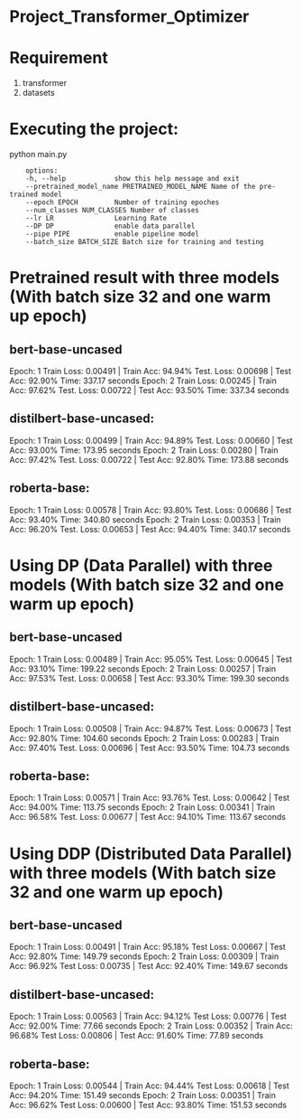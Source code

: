 # Project_Transformer_Optimizer

# Requirement

1. transformer
2. datasets

# Executing the project:

python main.py

        options:
        -h, --help            show this help message and exit
        --pretrained_model_name PRETRAINED_MODEL_NAME Name of the pre-trained model
        --epoch EPOCH         Number of training epoches
        --num_classes NUM_CLASSES Number of classes
        --lr LR               Learning Rate
        --DP DP               enable data parallel
        --pipe PIPE           enable pipeline model
        --batch_size BATCH_SIZE Batch size for training and testing

# Pretrained result with three models (With batch size 32 and one warm up epoch)
## bert-base-uncased
Epoch:  1
        Train Loss: 0.00491 | Train Acc: 94.94%
        Test. Loss: 0.00698 |  Test Acc: 92.90%
        Time: 337.17 seconds
Epoch:  2
        Train Loss: 0.00245 | Train Acc: 97.62%
        Test. Loss: 0.00722 |  Test Acc: 93.50%
        Time: 337.34 seconds

## distilbert-base-uncased:
Epoch:  1
        Train Loss: 0.00499 | Train Acc: 94.89%
        Test. Loss: 0.00660 |  Test Acc: 93.00%
        Time: 173.95 seconds
Epoch:  2
        Train Loss: 0.00280 | Train Acc: 97.42%
        Test. Loss: 0.00722 |  Test Acc: 92.80%
        Time: 173.88 seconds

## roberta-base:
Epoch:  1
        Train Loss: 0.00578 | Train Acc: 93.80%
        Test. Loss: 0.00686 |  Test Acc: 93.40%
        Time: 340.80 seconds
Epoch:  2
        Train Loss: 0.00353 | Train Acc: 96.20%
        Test. Loss: 0.00653 |  Test Acc: 94.40%
        Time: 340.17 seconds

# Using DP (Data Parallel) with three models (With batch size 32 and one warm up epoch)
## bert-base-uncased
Epoch:  1
        Train Loss: 0.00489 | Train Acc: 95.05%
        Test. Loss: 0.00645 |  Test Acc: 93.10%
        Time: 199.22 seconds
Epoch:  2
        Train Loss: 0.00257 | Train Acc: 97.53%
        Test. Loss: 0.00658 |  Test Acc: 93.30%
        Time: 199.30 seconds

## distilbert-base-uncased:
Epoch:  1
        Train Loss: 0.00508 | Train Acc: 94.87%
        Test. Loss: 0.00673 |  Test Acc: 92.80%
        Time: 104.60 seconds
Epoch:  2
        Train Loss: 0.00283 | Train Acc: 97.40%
        Test. Loss: 0.00696 |  Test Acc: 93.50%
        Time: 104.73 seconds


## roberta-base:
Epoch:  1
        Train Loss: 0.00571 | Train Acc: 93.76%
        Test. Loss: 0.00642 |  Test Acc: 94.00%
        Time: 113.75 seconds
Epoch:  2
        Train Loss: 0.00341 | Train Acc: 96.58%
        Test. Loss: 0.00677 |  Test Acc: 94.10%
        Time: 113.67 seconds
        
# Using DDP (Distributed Data Parallel) with three models (With batch size 32 and one warm up epoch)
## bert-base-uncased
Epoch:  1
        Train Loss: 0.00491 | Train Acc: 95.18%
        Test Loss: 0.00667 | Test Acc: 92.80%
        Time: 149.79 seconds
Epoch:  2
        Train Loss: 0.00309 | Train Acc: 96.92%
        Test Loss: 0.00735 | Test Acc: 92.40%
        Time: 149.67 seconds

## distilbert-base-uncased:
Epoch:  1
        Train Loss: 0.00563 | Train Acc: 94.12%
        Test Loss: 0.00776 | Test Acc: 92.00%
        Time: 77.66 seconds
Epoch:  2
        Train Loss: 0.00352 | Train Acc: 96.68%
        Test Loss: 0.00806 | Test Acc: 91.60%
        Time: 77.89 seconds

## roberta-base:
Epoch:  1
        Train Loss: 0.00544 | Train Acc: 94.44%
        Test Loss: 0.00618 | Test Acc: 94.20%
        Time: 151.49 seconds
Epoch:  2
        Train Loss: 0.00351 | Train Acc: 96.62%
        Test Loss: 0.00600 | Test Acc: 93.80%
        Time: 151.53 seconds
